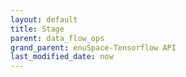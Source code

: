 ```yaml
--- 
layout: default 
title: Stage 
parent: data_flow_ops 
grand_parent: enuSpace-Tensorflow API 
last_modified_date: now 
--- 
```


